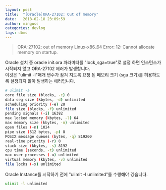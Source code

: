 ```yaml
---
layout: post
title:  "[Oracle]ORA-27102: Out of memory"
date:   2018-02-18 23:09:59
author: minguss
categories: devlog
tags: dbms
---
```


>ORA-27102: out of memory Linux-x86_64 Error: 12: Cannot allocate memory on startup.

Oracle 설치 중 oracle init.ora 파라미터를 "lock_sga=true"로 설정 하면 인스턴스가 시작되지 않고 ORA-27102 에러가 발생합니다.  
이것은 "ulimit -l"매개 변수가 잠겨 지도록 요청 된 메모리 크기 (sga 크기)를 허용하도록 설정되지 않아 발생하는 에러입니다.  

``` bash
# ulimit -a
core file size (blocks, -c) 0
data seg size (kbytes, -d) unlimited
scheduling priority (-e) 20
file size (blocks, -f) unlimited
pending signals (-i) 16382
max locked memory (kbytes, -l) 64
max memory size (kbytes, -m) unlimited
open files (-n) 1024
pipe size (512 bytes, -p) 8
POSIX message queues (bytes, -q) 819200
real-time priority (-r) 0
stack size (kbytes, -s) 8192
cpu time (seconds, -t) unlimited
max user processes (-u) unlimited
virtual memory (kbytes, -v) unlimited
file locks (-x) unlimited
```  

Oracle Instance를 시작하기 전에 "ulimit -l unlimited"를 수행해야 겠습니다.

``` bash
ulimit -l unlimited
```
